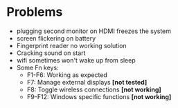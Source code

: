 # Problems
- plugging second monitor on HDMI freezes the system
- screen flickering on battery
- Fingerprint reader no working solution
- Cracking sound on start
- wifi sometimes won't wake up from sleep
- Some Fn keys:
    - F1-F6: Working as expected
    - F7: Manage external displays **[not tested]**
    - F8: Toggle wireless connections **[not working]**
    - F9-F12: Windows specific functions **[not working]**
